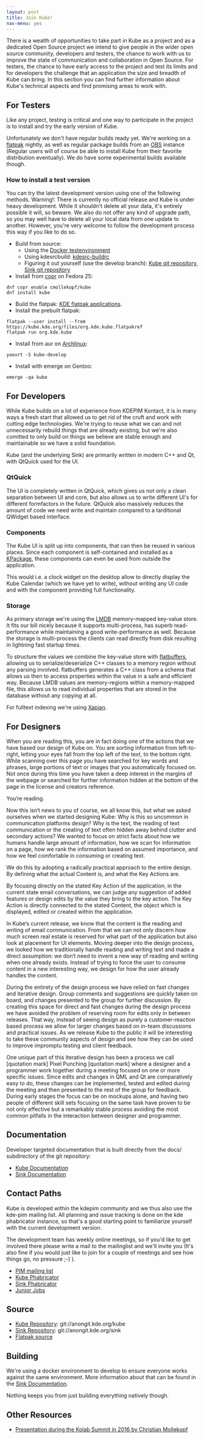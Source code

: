 ```yaml
---
layout: post
title: Join Kube!
nav-menu: yes
---
```


There is a wealth of opportunities to take part in Kube as a project and as a dedicated Open Source project we intend to give people in the wider open source community, developers and testers, the chance to work with us to improve the state of communication and collaboration in Open Source. For testers, the chance to have early access to the project and test its limits and for developers the challenge that an application the size and breadth of Kube can bring.
In this section you can find further information about Kube's technical aspects and find promising areas to work with.

## For Testers
Like any project, testing is critical and one way to participate in the project is to install and try the early version of Kube.

Unfortunately we don't have regular builds ready yet. We're working on a [flatpak](https://www.flatpak.org) nightly, as well as regular package builds from an [OBS](https://www.openbuildservice.org) instance (Regular users will of course be able to install Kube from their favorite distribution eventually). We do have some experimental builds available though.

### How to install a test version
You can try the latest development version using one of the following methods.
Warning!: There is currently no official release and Kube is under heavy development. While it shouldn't delete all your data,
it's entirely possible it will, so beware. We also do not offer any kind of upgrade path, so you may well have to delete all your local data from one update to another. However, you're very welcome to follow the development process this way if you like to do so.

* Build from source:
    * Using the [Docker testenvironment](http://kube-sink.readthedocs.io/en/latest/building/)
    * Using kdesrcbuild: [kdesrc-buildrc](https://github.com/cmollekopf/docker/blob/master/kdesrcbuild/kube/kdesrc-buildrc)
    * Figuring it out yourself (use the develop branch): [Kube git repository](git://anongit.kde.org/kube), [Sink git repository](git://anongit.kde.org/sink)
* Install from [copr](copr.fedorainfracloud.org/coprs/cmollekopf/kube/) on Fedora 25:
```
dnf copr enable cmollekopf/kube
dnf install kube
```
* Build the flatpak: [KDE flatpak applications](git@git.kde.org:flatpak-kde-applications).
* Install the prebuilt flatpak:
```
flatpak --user install --from https://kube.kde.org/files/org.kde.kube.flatpakref
flatpak run org.kde.kube
```
* Install from aur on [Archlinux](https://aur.archlinux.org/packages/kube-develop/):
```
yaourt -S kube-develop
```
* Install with emerge on Gentoo:
```
emerge -qa kube
```

<!--
What to test, how to report the findings. (How to create a ticket in Phabricator) - Link to Phabricator (CHECK HOW IT WORKS)
-->

## For Developers
<!--
Technical information, why its so awesome. Ways to contribute. Documentation. Conctact paths to devs.
-->
While Kube builds on a lot of experience from KDEPIM Kontact, it is in many ways a fresh start that allowed us to get rid of the cruft and work with cutting edge technologies. We're trying to reuse what we can and not unnecessarily rebuild things that are already existing, but we're also comitted to only build on things we believe are stable enough and maintainable so we have a solid foundation.

Kube (and the underlying Sink) are primarily written in modern C++ and Qt, with QtQuick used for the UI.

### QtQuick
The UI is completely written in QtQuick, which gives us not only a clean separation between UI and core, but also allows us to write different UI's for different formfactors in the future.
QtQuick also massively reduces the amount of code we need write and maintain compared to a tarditional QWidget based interface.

### Components
The Kube UI is split up into components, that can then be reused in various places. Since each component is self-contained and installed as a [KPackage](https://api.kde.org/frameworks/kpackage/html/namespaceKPackage.html), these components can even be used from outside the application.

This would i.e. a clock widget on the desktop allow to directly display the Kube Calendar (which we have yet to write), without writing any UI code and with the component providing full functionality.

### Storage
As primary storage we're using the [LMDB](https://symas.com/products/lightning-memory-mapped-database/) memory-mapped key-value store.
It fits our bill nicely because it supports multi-process, has superb read-performance while maintaining a good write-performance as well.
Because the storage is multi-process the clients can read directly from disk resulting in lightning fast startup times.

To structure the values we combine the key-value store with [flatbuffers](https://google.github.io/flatbuffers/), allowing us to serialize/deserialize C++ classes to a memory region without any parsing involved. flatbuffers generates a C++ class from a schema that allows us then to access properties within the value in a safe and efficient way. Because LMDB values are memory-regions within a memory-mapped file, this allows us to read individual properties that are stored in the database without any copying at all.

For fulltext indexing we're using [Xapian](https://xapian.org).

## For Designers

When you are reading this, you are in fact doing one of the actions that we have based our design of Kube on. You are sorting information from left-to-right, letting your eyes fall from the top left of the text, to the bottom right. 
While scanning over this page you have searched for key words and phrases, large portions of text or images that you automatically focused on. Not once during this time you have taken a deep interest in the margins of the webpage or searched for further information hidden at the bottom of the page in the license and creators reference. 

You‘re reading. 

Now this isn‘t news to you of course, we all know this, but what we asked ourselves when we started designing Kube: Why is this so uncommon in communication platforms design? Why is the text, the reading of text communication or the creating of text often hidden away behind clutter and secondary actions?
We wanted to focus on strict facts about how we humans handle large amount of information, how we scan for information on a page, how we rank the information based on assumed importance, and how we feel comfortable in consuming or creating text.

We do this by adopting a radically practical approach to the entire design. By defining what the actual Content is, and what the Key Actions are.

By focusing directly on the stated Key Action of the application, in the current state email conversations, we can judge any suggestion of added features or design edits by the value they bring to the key action. The Key Action is directly connected to the stated Content, the object which is displayed, edited or created within the application. 

In Kube‘s current release, we know that the content is the reading and writing of email communication. From that we can not only discern how much screen real estate is reserved for what part of the application but also look at placement for UI elements.
Moving deeper into the design process, we looked how we traditionally handle reading and writing text and made a direct assumption: we don‘t need to invent a new way of reading and writing when one already exists. Instead of trying to force the user to consume content in a new interesting way, we design for how the user already handles the content.

During the entirety of the design process we have relied on fast changes and iterative design. Group comments and suggestions are quickly taken on board, and changes presented to the group for further discussion. 
By creating this space for direct and fast changes during the design process we have avoided the problem of reserving room for edits only in between releases. That way, instead of seeing design as purely a customer-reaction based process we allow for larger changes based on in-team discussions and practical issues. 
As we release Kube to the public it will be interesting to take these community aspects of design and see how they can be used to improve impromptu testing and client feedback.

One unique part of this iterative design has been a process we call [quotation mark] Pixel Punching [quotation mark] where a designer and a programmer work together during a meeting focused on one or more specific issues. 
Since edits and changes in QML and Qt are comparatively easy to do, these changes can be implemented, tested and edited during the meeting and then presented to the rest of the group for feedback. 
During early stages the focus can be on mockups alone, and having two people of different skill sets focusing on the same task have proven to be not only effective but a remarkably stable process  avoiding the most common pitfalls in the interaction between designer and programmer. 

## Documentation
Developer targeted documentation that is built directly from the docs/ subdirectory of the git repository:
* [Kube Documentation](http://kube.readthedocs.io/en/latest/)
* [Sink Documentation](http://kube-sink.readthedocs.io/en/latest/)

## Contact Paths
Kube is developed within the kdepim community and we thus also use the kde-pim mailing list.
All planning and issue tracking is done on the kde phabricator instance, so that's a good starting point to familiarize yourself with the current development version.

The development team has weekly online meetings, so if you'd like to get involved there please write a mail to the mailinglist and we'll invite you (It's also fine if you would just like to join for a couple of meetings and see how things go, no pressure ;-) ).

* [PIM mailing list](kde-pim@kde.org)
* [Kube Phabricator](https://phabricator.kde.org/tag/kube/)
* [Sink Phabricator](https://phabricator.kde.org/tag/sink/)
* [Junior Jobs](https://phabricator.kde.org/project/board/173/)

## Source
* [Kube Repository](https://phabricator.kde.org/source/kube/browse/develop/): git://anongit.kde.org/kube
* [Sink Repository](https://phabricator.kde.org/source/kube/browse/develop/): git://anongit.kde.org/sink
* [Flatpak source](git://anongit.kde.org/flatpak-kde-applications)

## Building
We're using a docker environment to develop to ensure everyone works against the same environment. More information about that can be found in the [Sink Documentation](http://kube-sink.readthedocs.io/en/latest/building/).

Nothing keeps you from just building everything natively though.

## Other Resources
* [Presentation during the Kolab Summit in 2016 by Christian Mollekopf](https://www.youtube.com/watch?v=KlZWZNtEptk)
